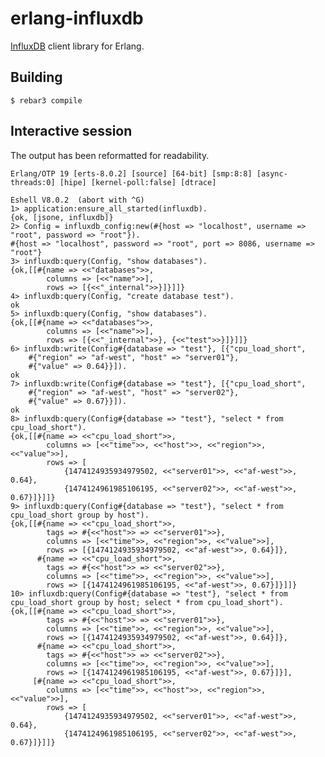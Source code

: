 # erlang-influxdb

[InfluxDB](https://www.influxdata.com/time-series-platform/influxdb/) client library for Erlang.

## Building

    $ rebar3 compile

## Interactive session

The output has been reformatted for readability.

    Erlang/OTP 19 [erts-8.0.2] [source] [64-bit] [smp:8:8] [async-threads:0] [hipe] [kernel-poll:false] [dtrace]
    
    Eshell V8.0.2  (abort with ^G)
    1> application:ensure_all_started(influxdb).
    {ok, [jsone, influxdb]}
    2> Config = influxdb_config:new(#{host => "localhost", username => "root", password => "root"}).
    #{host => "localhost", password => "root", port => 8086, username => "root"}
    3> influxdb:query(Config, "show databases").
    {ok,[[#{name => <<"databases">>,
            columns => [<<"name">>],
            rows => [{<<"_internal">>}]}]]}
    4> influxdb:query(Config, "create database test").
    ok
    5> influxdb:query(Config, "show databases").
    {ok,[[#{name => <<"databases">>,
            columns => [<<"name">>],
            rows => [{<<"_internal">>}, {<<"test">>}]}]]}
    6> influxdb:write(Config#{database => "test"}, [{"cpu_load_short",
        #{"region" => "af-west", "host" => "server01"},
        #{"value" => 0.64}}]).
    ok
    7> influxdb:write(Config#{database => "test"}, [{"cpu_load_short",
        #{"region" => "af-west", "host" => "server02"},
        #{"value" => 0.67}}]).
    ok
    8> influxdb:query(Config#{database => "test"}, "select * from cpu_load_short").
    {ok,[[#{name => <<"cpu_load_short">>,
            columns => [<<"time">>, <<"host">>, <<"region">>, <<"value">>],
            rows => [
                {1474124935934979502, <<"server01">>, <<"af-west">>, 0.64},
                {1474124961985106195, <<"server02">>, <<"af-west">>, 0.67}]}]]}
    9> influxdb:query(Config#{database => "test"}, "select * from cpu_load_short group by host").
    {ok,[[#{name => <<"cpu_load_short">>,
            tags => #{<<"host">> => <<"server01">>},
            columns => [<<"time">>, <<"region">>, <<"value">>],
            rows => [{1474124935934979502, <<"af-west">>, 0.64}]},
          #{name => <<"cpu_load_short">>,
            tags => #{<<"host">> => <<"server02">>},
            columns => [<<"time">>, <<"region">>, <<"value">>],
            rows => [{1474124961985106195, <<"af-west">>, 0.67}]}]]}
    10> influxdb:query(Config#{database => "test"}, "select * from cpu_load_short group by host; select * from cpu_load_short").
    {ok,[[#{name => <<"cpu_load_short">>,
            tags => #{<<"host">> => <<"server01">>},
            columns => [<<"time">>, <<"region">>, <<"value">>],
            rows => [{1474124935934979502, <<"af-west">>, 0.64}]},
          #{name => <<"cpu_load_short">>,
            tags => #{<<"host">> => <<"server02">>},
            columns => [<<"time">>, <<"region">>, <<"value">>],
            rows => [{1474124961985106195, <<"af-west">>, 0.67}]}],
         [#{name => <<"cpu_load_short">>,
            columns => [<<"time">>, <<"host">>, <<"region">>, <<"value">>],
            rows => [
                {1474124935934979502, <<"server01">>, <<"af-west">>, 0.64},
                {1474124961985106195, <<"server02">>, <<"af-west">>, 0.67}]}]]}
